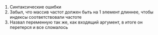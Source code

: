 1. Синтаксические ошибки
2. Забыл, что массив частот должен быть на 1 элемент длиннее, чтобы индексы соответствовали частоте
3. Назвал переменную так же, как входящий аргумент, в итоге он перетерся и все сломалось 